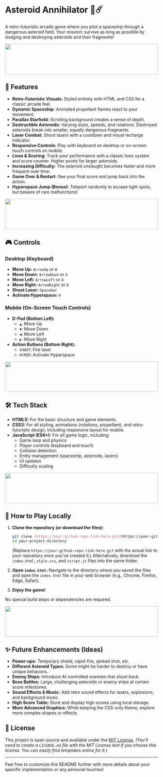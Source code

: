 # Asteroid Annihilator 🚀☄️

A retro-futuristic arcade game where you pilot a spaceship through a dangerous asteroid field. Your mission: survive as long as possible by dodging and destroying asteroids and their fragments!

<img height="100px" width="100%" src="https://media1.giphy.com/media/v1.Y2lkPTc5MGI3NjExdHh4aDhsMHF6dmI4b3pybWR2bWlhdDJ2dXI0bzBjanAxaDdtZzdzZCZlcD12MV9pbnRlcm5hbF9naWZfYnlfaWQmY3Q9cw/TIj8cbzWYKnE9ul3ab/giphy.gif"  />

## 🌟 Features

* **Retro-Futuristic Visuals:** Styled entirely with HTML and CSS for a classic arcade feel.
* **Dynamic Spaceship:** Animated propellant flames react to your movement.
* **Parallax Starfield:** Scrolling background creates a sense of depth.
* **Destructible Asteroids:** Varying sizes, speeds, and rotations. Destroyed asteroids break into smaller, equally dangerous fragments.
* **Laser Combat:** Shoot lasers with a cooldown and visual recharge indicator.
* **Responsive Controls:** Play with keyboard on desktop or on-screen touch controls on mobile.
* **Lives & Scoring:** Track your performance with a classic lives system and score counter. Higher points for larger asteroids.
* **Increasing Difficulty:** The asteroid onslaught becomes faster and more frequent over time.
* **Game Over & Restart:** See your final score and jump back into the action.
* **Hyperspace Jump (Bonus):** Teleport randomly to escape tight spots, but beware of rare malfunctions!

<img height="100px" width="100%" src="https://media1.giphy.com/media/v1.Y2lkPTc5MGI3NjExdHh4aDhsMHF6dmI4b3pybWR2bWlhdDJ2dXI0bzBjanAxaDdtZzdzZCZlcD12MV9pbnRlcm5hbF9naWZfYnlfaWQmY3Q9cw/TIj8cbzWYKnE9ul3ab/giphy.gif"  />

## 🎮 Controls

### Desktop (Keyboard)
* **Move Up:** `ArrowUp` or `W`
* **Move Down:** `ArrowDown` or `S`
* **Move Left:** `ArrowLeft` or `A`
* **Move Right:** `ArrowRight` or `D`
* **Shoot Laser:** `Spacebar`
* **Activate Hyperspace:** `H`

### Mobile (On-Screen Touch Controls)
* **D-Pad (Bottom Left):**
    * `▲`: Move Up
    * `▼`: Move Down
    * `◀`: Move Left
    * `▶`: Move Right
* **Action Buttons (Bottom Right):**
    * `SHOOT`: Fire laser
    * `HYPER`: Activate Hyperspace

<img height="100px" width="100%" src="https://media1.giphy.com/media/v1.Y2lkPTc5MGI3NjExdHh4aDhsMHF6dmI4b3pybWR2bWlhdDJ2dXI0bzBjanAxaDdtZzdzZCZlcD12MV9pbnRlcm5hbF9naWZfYnlfaWQmY3Q9cw/TIj8cbzWYKnE9ul3ab/giphy.gif"  />

## 🛠️ Tech Stack

* **HTML5:** For the basic structure and game elements.
* **CSS3:** For all styling, animations (rotations, propellant), and retro-futuristic design, including responsive layout for mobile.
* **JavaScript (ES6+):** For all game logic, including:
    * Game loop and physics
    * Player controls (keyboard and touch)
    * Collision detection
    * Entity management (spaceship, asteroids, lasers)
    * UI updates
    * Difficulty scaling

<img height="100px" width="100%" src="https://media1.giphy.com/media/v1.Y2lkPTc5MGI3NjExdHh4aDhsMHF6dmI4b3pybWR2bWlhdDJ2dXI0bzBjanAxaDdtZzdzZCZlcD12MV9pbnRlcm5hbF9naWZfYnlfaWQmY3Q9cw/TIj8cbzWYKnE9ul3ab/giphy.gif"  />

## 🚀 How to Play Locally

1.  **Clone the repository (or download the files):**
    ```bash
    git clone [https://your-github-repo-link-here.git](https://your-github-repo-link-here.git)
    cd your-project-directory
    ```
    (Replace `https://your-github-repo-link-here.git` with the actual link to your repository once you've created it.)
    Alternatively, download the `index.html`, `style.css`, and `script.js` files into the same folder.

2.  **Open `index.html`:**
    Navigate to the directory where you saved the files and open the `index.html` file in your web browser (e.g., Chrome, Firefox, Edge, Safari).

3.  **Enjoy the game!**

No special build steps or dependencies are required.

<img height="100px" width="100%" src="https://media1.giphy.com/media/v1.Y2lkPTc5MGI3NjExdHh4aDhsMHF6dmI4b3pybWR2bWlhdDJ2dXI0bzBjanAxaDdtZzdzZCZlcD12MV9pbnRlcm5hbF9naWZfYnlfaWQmY3Q9cw/TIj8cbzWYKnE9ul3ab/giphy.gif"  />

## ✨ Future Enhancements (Ideas)

* **Power-ups:** Temporary shield, rapid-fire, spread shot, etc.
* **Different Asteroid Types:** Some might be harder to destroy or have unique behaviors.
* **Enemy Ships:** Introduce AI-controlled enemies that shoot back.
* **Boss Battles:** Large, challenging asteroids or enemy ships at certain score milestones.
* **Sound Effects & Music:** Add retro sound effects for lasers, explosions, and background music.
* **High Score Table:** Store and display high scores using local storage.
* **More Advanced Graphics:** While keeping the CSS-only theme, explore more complex shapes or effects.

## 📄 License

This project is open source and available under the [MIT License](LICENSE.md).
*(You'll need to create a `LICENSE.md` file with the MIT License text if you choose this license. You can easily find templates online for it.)*

---

Feel free to customize this README further with more details about your specific implementation or any personal touches!
